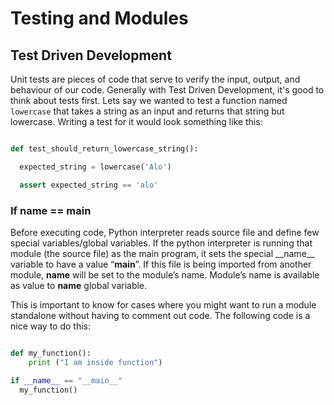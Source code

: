 # Testing and Modules

## Test Driven Development

Unit tests are pieces of code that serve to verify the input, output, and behaviour of our code.
Generally with Test Driven Development, it's good to think about tests first.
Lets say we wanted to test a function named `lowercase` that takes a string as an input and returns that
string but lowercase. Writing a test for it would look something like this:

```python

def test_should_return_lowercase_string():

  expected_string = lowercase('Alo')

  assert expected_string == 'alo'

```

### If name == main

Before executing code, Python interpreter reads source file and define few special
variables/global variables. If the python interpreter is running that module (the source file)
as the main program, it sets the special \_\_name\_\_ variable to have a value “__main__”. If this
file is being imported from another module, __name__ will be set to the module’s name. Module’s
name is available as value to __name__ global variable. 

This is important to know for cases where you might want to run a module standalone without
having to comment out code. The following code is a nice way to do this:

```python

def my_function():
    print ("I am inside function")

if __name__ == "__main__"
  my_function()

```
